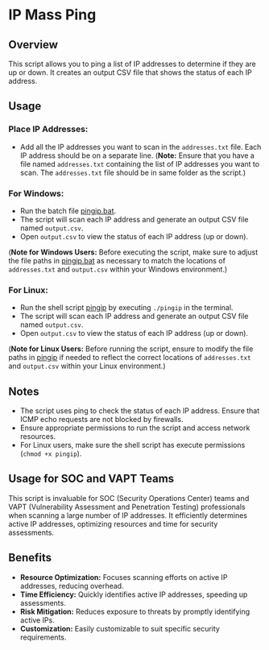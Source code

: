 # IP Mass Ping

## Overview

This script allows you to ping a list of IP addresses to determine if they are up or down. It creates an output CSV file that shows the status of each IP address.

## Usage

 ### Place IP Addresses:
   - Add all the IP addresses you want to scan in the `addresses.txt` file. Each IP address should be on a separate line.
(**Note:**
Ensure that you have a file named `addresses.txt` containing the list of IP addresses you want to scan. The `addresses.txt` file should be in same folder as the script.)


 ### For Windows:
   - Run the batch file [pingip.bat](pingip.bat).
   - The script will scan each IP address and generate an output CSV file named `output.csv`.
   - Open `output.csv` to view the status of each IP address (up or down).
     
(**Note for Windows Users:**
Before executing the script, make sure to adjust the file paths in [pingip.bat](pingip.bat) as necessary to match the locations of `addresses.txt` and `output.csv` within your Windows environment.)

 ### For Linux:
   - Run the shell script [pingip](pingip) by executing `./pingip` in the terminal.
   - The script will scan each IP address and generate an output CSV file named `output.csv`.
   - Open `output.csv` to view the status of each IP address (up or down).

(**Note for Linux Users:**
Before running the script, ensure to modify the file paths in [pingip](pingip) if needed to reflect the correct locations of `addresses.txt` and `output.csv` within your Linux environment.)


## Notes

- The script uses ping to check the status of each IP address. Ensure that ICMP echo requests are not blocked by firewalls.
- Ensure appropriate permissions to run the script and access network resources.
- For Linux users, make sure the shell script has execute permissions (`chmod +x pingip`).

## Usage for SOC and VAPT Teams

This script is invaluable for SOC (Security Operations Center) teams and VAPT (Vulnerability Assessment and Penetration Testing) professionals when scanning a large number of IP addresses. It efficiently determines active IP addresses, optimizing resources and time for security assessments.

## Benefits

- **Resource Optimization:** Focuses scanning efforts on active IP addresses, reducing overhead.
- **Time Efficiency:** Quickly identifies active IP addresses, speeding up assessments.
- **Risk Mitigation:** Reduces exposure to threats by promptly identifying active IPs.
- **Customization:** Easily customizable to suit specific security requirements.
